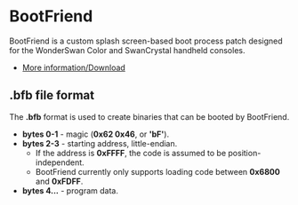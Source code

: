 # BootFriend

BootFriend is a custom splash screen-based boot process patch designed for the WonderSwan Color and SwanCrystal handheld consoles.

* [More information/Download](https://wonderful.asie.pl/ws/bootfriend/)

## .bfb file format

The **.bfb** format is used to create binaries that can be booted by BootFriend.

* **bytes 0-1** - magic (**0x62 0x46**, or **'bF'**).
* **bytes 2-3** - starting address, little-endian.
  * If the address is **0xFFFF**, the code is assumed to be position-independent.
  * BootFriend currently only supports loading code between **0x6800** and **0xFDFF**.
* **bytes 4...** - program data.
